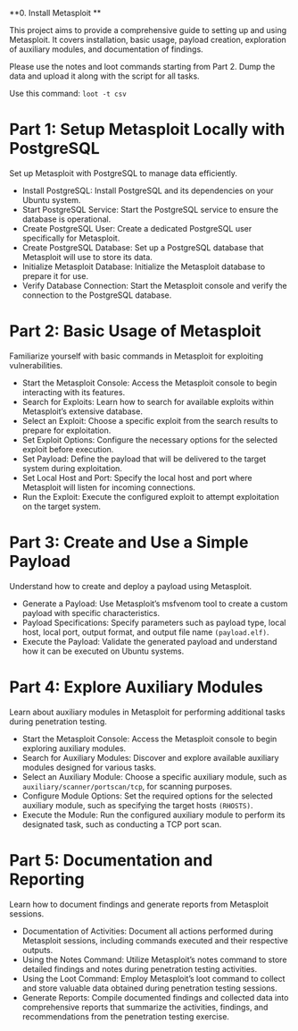 **0. Install Metasploit **   

This project aims to provide a comprehensive guide to setting up and using Metasploit. It covers installation, basic usage, payload creation, exploration of auxiliary modules, and documentation of findings.

Please use the notes and loot commands starting from Part 2. Dump the data and upload it along with the script for all tasks.

Use this command: `loot -t csv`

# Part 1: Setup Metasploit Locally with PostgreSQL       
Set up Metasploit with PostgreSQL to manage data efficiently.

- Install PostgreSQL: Install PostgreSQL and its dependencies on your Ubuntu system.
- Start PostgreSQL Service: Start the PostgreSQL service to ensure the database is operational.
- Create PostgreSQL User: Create a dedicated PostgreSQL user specifically for Metasploit.
- Create PostgreSQL Database: Set up a PostgreSQL database that Metasploit will use to store its data.
- Initialize Metasploit Database: Initialize the Metasploit database to prepare it for use.
- Verify Database Connection: Start the Metasploit console and verify the connection to the PostgreSQL database.

# Part 2: Basic Usage of Metasploit
Familiarize yourself with basic commands in Metasploit for exploiting vulnerabilities.

- Start the Metasploit Console: Access the Metasploit console to begin interacting with its features.
- Search for Exploits: Learn how to search for available exploits within Metasploit’s extensive database.
- Select an Exploit: Choose a specific exploit from the search results to prepare for exploitation.
- Set Exploit Options: Configure the necessary options for the selected exploit before execution.
- Set Payload: Define the payload that will be delivered to the target system during exploitation.
- Set Local Host and Port: Specify the local host and port where Metasploit will listen for incoming connections.
- Run the Exploit: Execute the configured exploit to attempt exploitation on the target system.

# Part 3: Create and Use a Simple Payload
Understand how to create and deploy a payload using Metasploit.

- Generate a Payload: Use Metasploit’s msfvenom tool to create a custom payload with specific characteristics.
- Payload Specifications: Specify parameters such as payload type, local host, local port, output format, and output file name `(payload.elf)`.
- Execute the Payload: Validate the generated payload and understand how it can be executed on Ubuntu systems.
# Part 4: Explore Auxiliary Modules
Learn about auxiliary modules in Metasploit for performing additional tasks during penetration testing.

- Start the Metasploit Console: Access the Metasploit console to begin exploring auxiliary modules.
- Search for Auxiliary Modules: Discover and explore available auxiliary modules designed for various tasks.
- Select an Auxiliary Module: Choose a specific auxiliary module, such as `auxiliary/scanner/portscan/tcp`, for scanning purposes.
- Configure Module Options: Set the required options for the selected auxiliary module, such as specifying the target hosts `(RHOSTS)`.
- Execute the Module: Run the configured auxiliary module to perform its designated task, such as conducting a TCP port scan.
# Part 5: Documentation and Reporting
Learn how to document findings and generate reports from Metasploit sessions.

- Documentation of Activities: Document all actions performed during Metasploit sessions, including commands executed and their respective outputs.
- Using the Notes Command: Utilize Metasploit’s notes command to store detailed findings and notes during penetration testing activities.
- Using the Loot Command: Employ Metasploit’s loot command to collect and store valuable data obtained during penetration testing sessions.
- Generate Reports: Compile documented findings and collected data into comprehensive reports that summarize the activities, findings, and recommendations from the penetration testing exercise.

